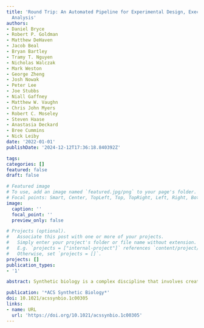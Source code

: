 ```yaml
---
title: 'Round Trip: An Automated Pipeline for Experimental Design, Execution, and
  Analysis'
authors:
- Daniel Bryce
- Robert P. Goldman
- Matthew DeHaven
- Jacob Beal
- Bryan Bartley
- Tramy T. Nguyen
- Nicholas Walczak
- Mark Weston
- George Zheng
- Josh Nowak
- Peter Lee
- Joe Stubbs
- Niall Gaffney
- Matthew W. Vaughn
- Chris John Myers
- Robert C. Moseley
- Steven Haase
- Anastasia Deckard
- Bree Cummins
- Nick Leiby
date: '2022-01-01'
publishDate: '2024-12-12T17:36:18.840392Z'

tags:
categories: []
featured: false
draft: false

# Featured image
# To use, add an image named `featured.jpg/png` to your page's folder.
# Focal points: Smart, Center, TopLeft, Top, TopRight, Left, Right, BottomLeft, Bottom, BottomRight.
image:
  caption: ''
  focal_point: ''
  preview_only: false

# Projects (optional).
#   Associate this post with one or more of your projects.
#   Simply enter your project's folder or file name without extension.
#   E.g. `projects = ["internal-project"]` references `content/project/deep-learning/index.md`.
#   Otherwise, set `projects = []`.
projects: []
publication_types:
- '1'

abstract: Synthetic biology is a complex discipline that involves creating detailed, purpose-built designs from genetic parts. This process is often phrased as a Design-Build-Test-Learn loop, where iterative design improvements can be made, implemented, measured, and analyzed. Automation can potentially improve both the end-to-end duration of the process and the utility of data produced by the process. One of the most important considerations for the development of effective automation and quality data is a rigorous description of implicit knowledge encoded as a formal knowledge representation. The development of knowledge representation for the process poses a number of challenges, including developing effective human–machine interfaces, protecting against and repairing user error, providing flexibility for terminological mismatches, and supporting extensibility to new experimental types. We address these challenges with the DARPA SD2 Round Trip software architecture. The Round Trip is an open architecture that automates many of the key steps in the Test and Learn phases of a Design-Build-Test-Learn loop for high-throughput laboratory science. The primary contribution of the Round Trip is to assist with and otherwise automate metadata creation, curation, standardization, and linkage with experimental data. The Round Trip’s focus on metadata supports fast, automated, and replicable analysis of experiments as well as experimental situational awareness and experimental interpretability. We highlight the major software components and data representations that enable the Round Trip to speed up the design and analysis of experiments by 2 orders of magnitude over prior ad hoc methods. These contributions support a number of experimental protocols and experimental types, demonstrating the Round Trip’s breadth and extensibility. We describe both an illustrative use case using the Round Trip for an on-the-loop experimental campaign and overall contributions to reducing experimental analysis time and increasing data product volume in the SD2 program.

publication: '*ACS Synthetic Biology*'
doi: 10.1021/acssynbio.1c00305
links:
- name: URL
  url: 'https://doi.org/10.1021/acssynbio.1c00305'
---
```

